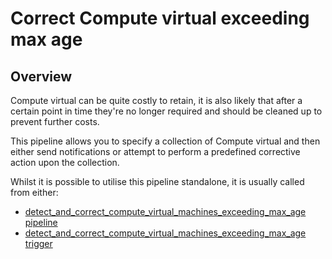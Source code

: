 # Correct Compute virtual exceeding max age

## Overview

Compute virtual can be quite costly to retain, it is also likely that after a certain point in time they're no longer required and should be cleaned up to prevent further costs.

This pipeline allows you to specify a collection of Compute virtual and then either send notifications or attempt to perform a predefined corrective action upon the collection.

Whilst it is possible to utilise this pipeline standalone, it is usually called from either:
- [detect_and_correct_compute_virtual_machines_exceeding_max_age pipeline](https://hub.flowpipe.io/mods/turbot/azure_thrifty/pipelines/azure_thrifty.pipeline.detect_and_correct_compute_virtual_machines_exceeding_max_age)
- [detect_and_correct_compute_virtual_machines_exceeding_max_age trigger](https://hub.flowpipe.io/mods/turbot/azure_thrifty/triggers/azure_thrifty.trigger.query.detect_and_correct_compute_virtual_machines_exceeding_max_age)